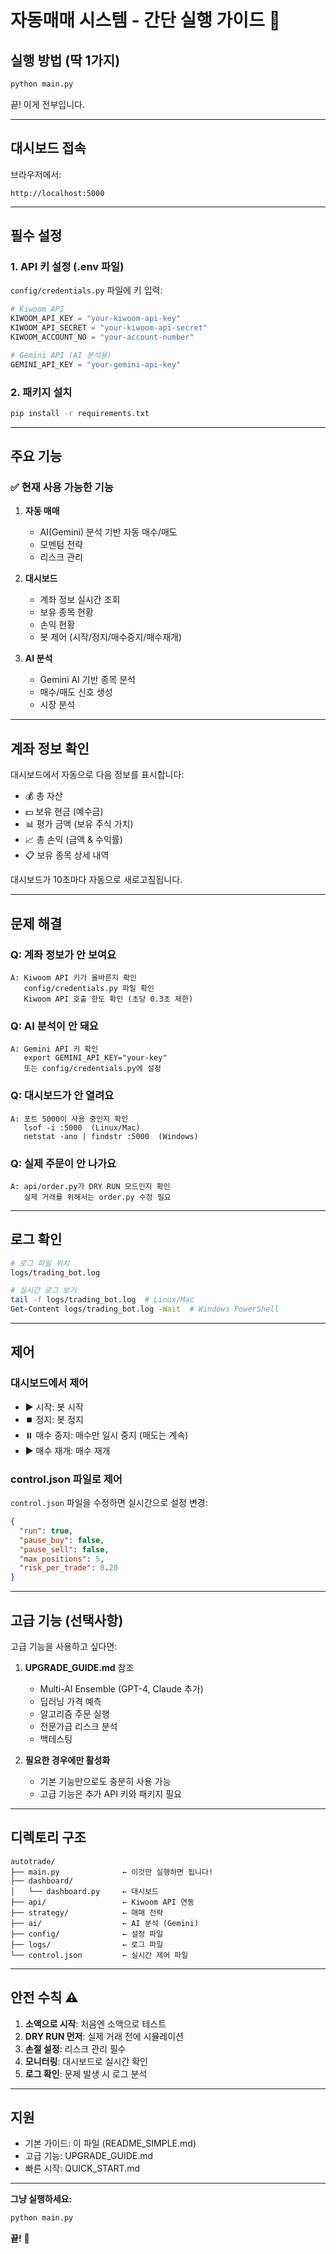 # 자동매매 시스템 - 간단 실행 가이드 🚀

## 실행 방법 (딱 1가지)

```bash
python main.py
```

끝! 이게 전부입니다.

---

## 대시보드 접속

브라우저에서:
```
http://localhost:5000
```

---

## 필수 설정

### 1. API 키 설정 (.env 파일)

`config/credentials.py` 파일에 키 입력:

```python
# Kiwoom API
KIWOOM_API_KEY = "your-kiwoom-api-key"
KIWOOM_API_SECRET = "your-kiwoom-api-secret"
KIWOOM_ACCOUNT_NO = "your-account-number"

# Gemini API (AI 분석용)
GEMINI_API_KEY = "your-gemini-api-key"
```

### 2. 패키지 설치

```bash
pip install -r requirements.txt
```

---

## 주요 기능

### ✅ 현재 사용 가능한 기능

1. **자동 매매**
   - AI(Gemini) 분석 기반 자동 매수/매도
   - 모멘텀 전략
   - 리스크 관리

2. **대시보드**
   - 계좌 정보 실시간 조회
   - 보유 종목 현황
   - 손익 현황
   - 봇 제어 (시작/정지/매수중지/매수재개)

3. **AI 분석**
   - Gemini AI 기반 종목 분석
   - 매수/매도 신호 생성
   - 시장 분석

---

## 계좌 정보 확인

대시보드에서 자동으로 다음 정보를 표시합니다:

- 💰 총 자산
- 💵 보유 현금 (예수금)
- 📊 평가 금액 (보유 주식 가치)
- 📈 총 손익 (금액 & 수익률)
- 📋 보유 종목 상세 내역

대시보드가 10초마다 자동으로 새로고침됩니다.

---

## 문제 해결

### Q: 계좌 정보가 안 보여요
```
A: Kiwoom API 키가 올바른지 확인
   config/credentials.py 파일 확인
   Kiwoom API 호출 한도 확인 (초당 0.3초 제한)
```

### Q: AI 분석이 안 돼요
```
A: Gemini API 키 확인
   export GEMINI_API_KEY="your-key"
   또는 config/credentials.py에 설정
```

### Q: 대시보드가 안 열려요
```
A: 포트 5000이 사용 중인지 확인
   lsof -i :5000  (Linux/Mac)
   netstat -ano | findstr :5000  (Windows)
```

### Q: 실제 주문이 안 나가요
```
A: api/order.py가 DRY RUN 모드인지 확인
   실제 거래를 위해서는 order.py 수정 필요
```

---

## 로그 확인

```bash
# 로그 파일 위치
logs/trading_bot.log

# 실시간 로그 보기
tail -f logs/trading_bot.log  # Linux/Mac
Get-Content logs/trading_bot.log -Wait  # Windows PowerShell
```

---

## 제어

### 대시보드에서 제어
- ▶️ 시작: 봇 시작
- ⏹️ 정지: 봇 정지
- ⏸️ 매수 중지: 매수만 일시 중지 (매도는 계속)
- ▶️ 매수 재개: 매수 재개

### control.json 파일로 제어

`control.json` 파일을 수정하면 실시간으로 설정 변경:

```json
{
  "run": true,
  "pause_buy": false,
  "pause_sell": false,
  "max_positions": 5,
  "risk_per_trade": 0.20
}
```

---

## 고급 기능 (선택사항)

고급 기능을 사용하고 싶다면:

1. **UPGRADE_GUIDE.md** 참조
   - Multi-AI Ensemble (GPT-4, Claude 추가)
   - 딥러닝 가격 예측
   - 알고리즘 주문 실행
   - 전문가급 리스크 분석
   - 백테스팅

2. **필요한 경우에만 활성화**
   - 기본 기능만으로도 충분히 사용 가능
   - 고급 기능은 추가 API 키와 패키지 필요

---

## 디렉토리 구조

```
autotrade/
├── main.py              ← 이것만 실행하면 됩니다!
├── dashboard/
│   └── dashboard.py     ← 대시보드
├── api/                 ← Kiwoom API 연동
├── strategy/            ← 매매 전략
├── ai/                  ← AI 분석 (Gemini)
├── config/              ← 설정 파일
├── logs/                ← 로그 파일
└── control.json         ← 실시간 제어 파일
```

---

## 안전 수칙 ⚠️

1. **소액으로 시작**: 처음엔 소액으로 테스트
2. **DRY RUN 먼저**: 실제 거래 전에 시뮬레이션
3. **손절 설정**: 리스크 관리 필수
4. **모니터링**: 대시보드로 실시간 확인
5. **로그 확인**: 문제 발생 시 로그 분석

---

## 지원

- 기본 가이드: 이 파일 (README_SIMPLE.md)
- 고급 기능: UPGRADE_GUIDE.md
- 빠른 시작: QUICK_START.md

---

**그냥 실행하세요:**

```bash
python main.py
```

**끝!** 🎉
